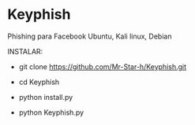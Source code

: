 # Keyphish
Phishing para Facebook Ubuntu, Kali linux, Debian

INSTALAR:

- git clone https://github.com/Mr-Star-h/Keyphish.git

- cd Keyphish

- python install.py

- python Keyphish.py
